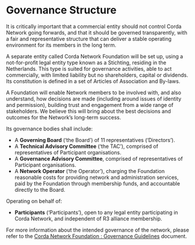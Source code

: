 Governance Structure
====================

It is critically important that a commercial entity should not control Corda Network going forwards, and that it should 
be governed transparently, with a fair and representative structure that can deliver a stable operating environment for 
its members in the long term.

A separate entity called Corda Network Foundation will be set up, using a not-for-profit legal entity type known as a 
Stichting, residing in the Netherlands. This type is suited for governance activities, able to act commercially, with 
limited liability but no shareholders, capital or dividends. Its constitution is defined in a set of Articles of 
Association and By-laws.

A Foundation will enable Network members to be involved with, and also understand, how decisions are made (including 
around issues of identity and permission), building trust and engagement from a wide range of stakeholders. We believe 
this will bring about the best decisions and outcomes for the Network’s long-term success. 

Its governance bodies shall include:

- A **Governing Board** (‘the Board’) of 11 representatives (‘Directors’). 
- A **Technical Advisory Committee** (‘the TAC’), comprised of representatives of Participant organisations. 
- A **Governance Advisory Committee**, comprised of representatives of Participant organisations. 
- A **Network Operator** (‘the Operator’), charging the Foundation reasonable costs for providing network and administration 
services, paid by the Foundation through membership funds, and accountable directly to the Board.

Operating on behalf of:

- **Participants** (‘Participants’), open to any legal entity participating in Corda Network, and independent of R3 
alliance membership.

For more information about the intended governance of the network, please refer to the [Corda Network Foundation : 
Governance Guidelines](governance-guidelines.md) document.